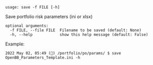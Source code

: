 ```
usage: save -f FILE [-h]
```

Save portfolio risk parameters (ini or xlsx)

```
optional arguments:
  -f FILE, --file FILE  Filename to be saved (default: None)
  -h, --help            show this help message (default: False)
```

Example:
```
2022 May 02, 05:49 (🦋) /portfolio/po/params/ $ save OpenBB_Parameters_Template.ini -h
```